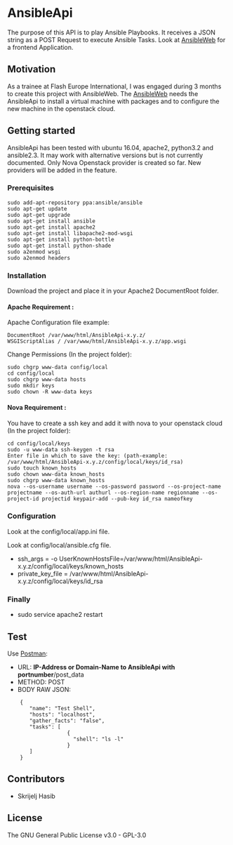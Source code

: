 # AnsibleApi

The purpose of this API is to play Ansible Playbooks. It receives a JSON string as a POST Request to execute Ansible Tasks.
Look at [AnsibleWeb](https://github.com/skrijeljhasib/AnsibleWeb) for a frontend Application.

## Motivation

As a trainee at Flash Europe International, I was engaged during 3 months to create this project with AnsibleWeb.
The [AnsibleWeb](https://github.com/skrijeljhasib/AnsibleWeb) needs the AnsibleApi to install a virtual machine with packages and to configure the new machine in the openstack cloud.

## Getting started

AnsibleApi has been tested with ubuntu 16.04, apache2, python3.2 and ansible2.3.
It may work with alternative versions but is not currently documented.
Only Nova Openstack provider is created so far. New providers will be added in the feature. 

### Prerequisites

```
sudo add-apt-repository ppa:ansible/ansible
sudo apt-get update
sudo apt-get upgrade
sudo apt-get install ansible
sudo apt-get install apache2
sudo apt-get install libapache2-mod-wsgi
sudo apt-get install python-bottle
sudo apt-get install python-shade
sudo a2enmod wsgi
sudo a2enmod headers
```

### Installation

Download the project and place it in your Apache2 DocumentRoot folder.

#### Apache Requirement :

Apache Configuration file example:
```
DocumentRoot /var/www/html/AnsibleApi-x.y.z/
WSGIScriptAlias / /var/www/html/AnsibleApi-x.y.z/app.wsgi
```

Change Permissions (In the project folder):
```
sudo chgrp www-data config/local
cd config/local
sudo chgrp www-data hosts
sudo mkdir keys
sudo chown -R www-data keys
```

#### Nova Requirement :
You have to create a ssh key and add it with nova to your openstack cloud (In the project folder):
```
cd config/local/keys
sudo -u www-data ssh-keygen -t rsa
Enter file in which to save the key: (path-example: /var/www/html/AnsibleApi-x.y.z/config/local/keys/id_rsa)
sudo touch known_hosts
sudo chown www-data known_hosts
sudo chgrp www-data known_hosts
nova --os-username username --os-password password --os-project-name projectname --os-auth-url authurl --os-region-name regionname --os-project-id projectid keypair-add --pub-key id_rsa nameofkey
```

### Configuration

Look at the config/local/app.ini file.

Look at config/local/ansible.cfg file.

* ssh_args = -o UserKnownHostsFile=/var/www/html/AnsibleApi-x.y.z/config/local/keys/known_hosts
* private_key_file = /var/www/html/AnsibleApi-x.y.z/config/local/keys/id_rsa

### Finally 

* sudo service apache2 restart

## Test

Use [Postman](https://www.getpostman.com/):

* URL: **IP-Address or Domain-Name to AnsibleApi with portnumber**/post_data
* METHOD: POST
* BODY RAW JSON: 
```
    {
       "name": "Test Shell",
       "hosts": "localhost",
       "gather_facts": "false",
       "tasks": [
                   {
                     "shell": "ls -l"
                   }
       ]
    }

```

## Contributors

* Skrijelj Hasib

## License
The GNU General Public License v3.0 - GPL-3.0
